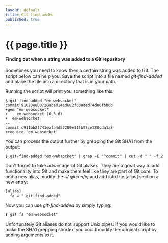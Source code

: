 ```yaml
---
layout: default
title: Git-find-added
published: true
---
```

# {{ page.title }}

#### Finding out when a string was added to a Git repository

Sometimes you need to know then a certain string was added to Git. The script
below can help you. Save the script into a file named _git-find-added_ and place
the file into a directory that is in your path.

<script src="https://gist.github.com/2205576.js"> </script>

Running the script will print you something like this:

<pre><code>$ git-find-added "em-websocket"
commit 91023e800726abad14ed682f638ded74d86fbb6b
+gem "em-websocket"
+    em-websocket (0.3.6)
+  em-websocket
--
commit c911bb2f741eafa4d52289e11fb97ce120cda1a8
+require 'em-websocket'
</code></pre>

You can process the output further by grepping the Git SHA1 from the output:

`$ git-find-added "em-websocket" | grep -E "^commit" | cut -d " " -f 2`

Don't forget to take advantage of Git aliases. They are a great way to add
functionality into Git and make them feel like they are part of Git core. To add
a new alias, modify the  _~/.gitconfig_ and add into the \[alias\] section a new
entry:

<pre><code>[alias]
  fa = "!git-find-added"</code></pre>

Now you can use _git-find-added_ by simply typing:

`$ git fa "em-websocket"`

Unfortunately Git aliases do not support Unix pipes. If you would like to make
the SHA1 grepping shorter, you could modify the original script by adding
arguments to it.
